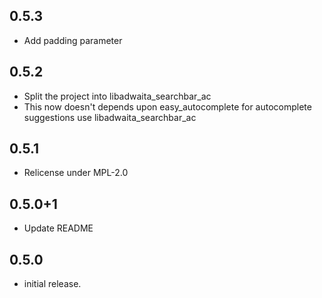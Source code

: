 ## 0.5.3

* Add padding parameter

## 0.5.2

* Split the project into libadwaita_searchbar_ac
* This now doesn't depends upon easy_autocomplete for autocomplete suggestions use libadwaita_searchbar_ac

## 0.5.1

* Relicense under MPL-2.0

## 0.5.0+1

* Update README

## 0.5.0

* initial release.
